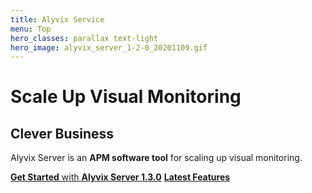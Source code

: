 ```yaml
---
title: Alyvix Service
menu: Top
hero_classes: parallax text-light
hero_image: alyvix_server_1-2-0_20201109.gif
---
```

<!--
hero_classes: text-dark overlay-light parallax
-->

# Scale Up Visual Monitoring
## Clever Business

Alyvix Server is an **APM software tool** for scaling up visual monitoring.

[**Get Started** with **Alyvix Server 1.3.0**](../?classes=btn,btn-success,btn-lg#plans)
[**Latest Features**](https://alyvix.com/learn/server/release_notes/release_notes_13.html?classes=btn,btn-primary,btn-lg&target=_blank)
